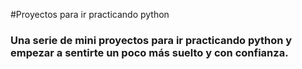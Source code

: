 #Proyectos para ir practicando python

### Una serie de mini proyectos para ir practicando python y empezar a sentirte un poco más suelto y con confianza.
